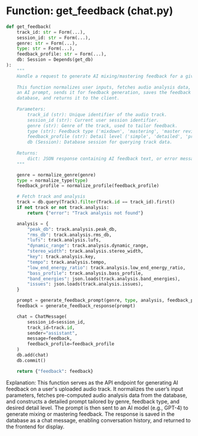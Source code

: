 # Function: get_feedback (chat.py)

```python
def get_feedback(
    track_id: str = Form(...),
    session_id: str = Form(...),
    genre: str = Form(...),
    type: str = Form(...),
    feedback_profile: str = Form(...),
    db: Session = Depends(get_db)
):
    """
    Handle a request to generate AI mixing/mastering feedback for a given audio track.
    
    This function normalizes user inputs, fetches audio analysis data, builds
    an AI prompt, sends it for feedback generation, saves the feedback in the
    database, and returns it to the client.
    
    Parameters:
        track_id (str): Unique identifier of the audio track.
        session_id (str): Current user session identifier.
        genre (str): Genre of the track, used to tailor feedback.
        type (str): Feedback type ('mixdown', 'mastering', 'master review').
        feedback_profile (str): Detail level ('simple', 'detailed', 'pro').
        db (Session): Database session for querying track data.
    
    Returns:
        dict: JSON response containing AI feedback text, or error message if analysis not found.
    """

    genre = normalize_genre(genre)
    type = normalize_type(type)
    feedback_profile = normalize_profile(feedback_profile)

    # Fetch track and analysis
    track = db.query(Track).filter(Track.id == track_id).first()
    if not track or not track.analysis:
        return {"error": "Track analysis not found"}

    analysis = {
        "peak_db": track.analysis.peak_db,
        "rms_db": track.analysis.rms_db,
        "lufs": track.analysis.lufs,
        "dynamic_range": track.analysis.dynamic_range,
        "stereo_width": track.analysis.stereo_width,
        "key": track.analysis.key,
        "tempo": track.analysis.tempo,
        "low_end_energy_ratio": track.analysis.low_end_energy_ratio,
        "bass_profile": track.analysis.bass_profile,
        "band_energies": json.loads(track.analysis.band_energies),
        "issues": json.loads(track.analysis.issues),
    }

    prompt = generate_feedback_prompt(genre, type, analysis, feedback_profile)
    feedback = generate_feedback_response(prompt)

    chat = ChatMessage(
        session_id=session_id,
        track_id=track.id,
        sender="assistant",
        message=feedback,
        feedback_profile=feedback_profile
    )
    db.add(chat)
    db.commit()

    return {"feedback": feedback}
```

Explanation:
This function serves as the API endpoint for generating AI feedback on a user's uploaded audio track.
It normalizes the user’s input parameters, fetches pre-computed audio analysis data from the database,
and constructs a detailed prompt tailored by genre, feedback type, and desired detail level.
The prompt is then sent to an AI model (e.g., GPT-4) to generate mixing or mastering feedback.
The response is saved in the database as a chat message, enabling conversation history,
and returned to the frontend for display.
